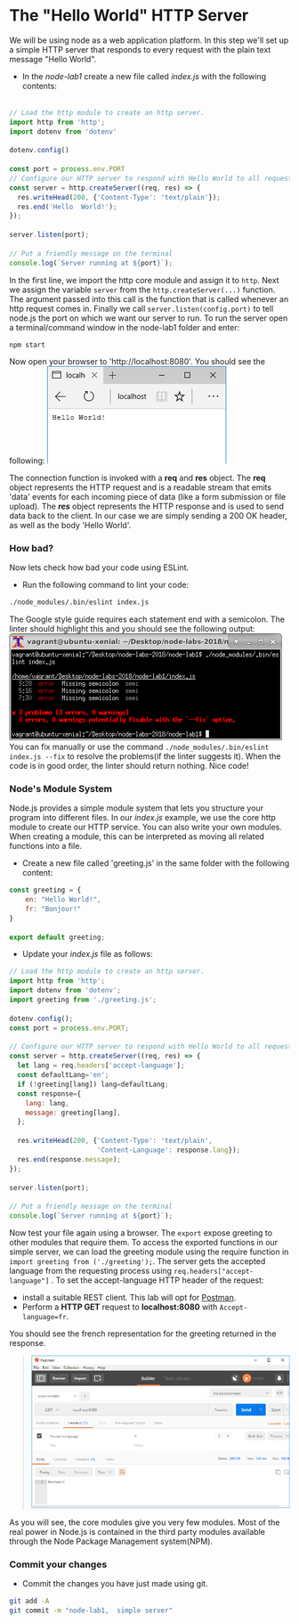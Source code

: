 # The "Hello World" HTTP Server

We will be using node as a web application platform. In this step we'll set up a simple HTTP server that responds to every request with the plain text message "Hello World".

- In the *node-lab1* create a new file called  *index.js*  with the following contents:

~~~javascript

// Load the http module to create an http server.
import http from 'http';
import dotenv from 'dotenv'

dotenv.config()

const port = process.env.PORT
// Configure our HTTP server to respond with Hello World to all requests.
const server = http.createServer((req, res) => {
  res.writeHead(200, {'Content-Type': 'text/plain'});
  res.end('Hello  World!');
});

server.listen(port);

// Put a friendly message on the terminal
console.log(`Server running at ${port}`);
~~~
In the first line, we import the http core module and assign it to ``http``. Next we assign the variable  ``server`` from the ``http.createServer(...)`` function. The argument passed into this call is the function that is called whenever an http request comes in.
Finally we call ``server.listen(config.port)`` to tell node.js the port on which we want our server to run.
To run the server open a terminal/command window in the node-lab1 folder and enter:

~~~
npm start
~~~
Now open your browser to 'http://localhost:8080'. You should see the following:
![Node Hello World](./img/hello_world.png)


The connection function is invoked with a **req** and **res** object. The **req** object represents the HTTP request and is a readable stream that emits 'data' events for each incoming piece of data (like a form submission or file upload). The ***res*** object represents the HTTP response and is used to send data back to the client. In our case we are simply sending a 200 OK header, as well as the body 'Hello World'.


### How bad?
Now lets check how bad your code using ESLint.

- Run the following command to lint your code:
~~~bash
./node_modules/.bin/eslint index.js
~~~
The Google style guide requires each statement end with a semicolon. The linter should highlight this and you should see the following output:
![Node Hello World](./img/linter.png)
You can fix manually or use the command ``./node_modules/.bin/eslint index.js --fix`` to resolve the problems(if the linter suggests it).
When the code is in good order, the linter should return nothing. Nice code!

### Node's Module System
Node.js provides a simple module system that lets you structure your program into different files. In our *index.js* example, we use the core http module to create our HTTP service. You can also write your own modules. When creating a module, this can be interpreted as moving all related functions into a file.

- Create a new file called 'greeting.js' in the same folder with the following content:  

~~~javascript
const greeting = {
    en: "Hello World!",
    fr: "Bonjour!"
}

export default greeting;
~~~

- Update your *index.js* file as follows:

~~~javascript
// Load the http module to create an http server.
import http from 'http';
import dotenv from 'dotenv';
import greeting from './greeting.js';

dotenv.config();
const port = process.env.PORT;

// Configure our HTTP server to respond with Hello World to all requests.
const server = http.createServer((req, res) => {
  let lang = req.headers['accept-language'];
  const defaultLang='en';
  if (!greeting[lang]) lang=defaultLang;
  const response={
    lang: lang,
    message: greeting[lang],
  };

  res.writeHead(200, {'Content-Type': 'text/plain',
                      'Content-Language': response.lang});
  res.end(response.message);
});

server.listen(port);

// Put a friendly message on the terminal
console.log(`Server running at ${port}`);
~~~


Now test your file again using a browser. The ``export`` expose greeting to other modules that require them. To access the exported functions in our simple server, we can load the greeting module using the require function in ``import greeting from ('./greeting');``. The server gets the accepted language from the requesting process using ``req.headers["accept-language"]`` . To set the accept-language HTTP header of the request:

- install a suitable REST client. This lab will opt for [Postman](https://www.getpostman.com/).
- Perform a **HTTP GET** request to **localhost:8080** with ``Accept-language=fr``.

You should see the french representation for the greeting returned in the response.

> ![Greeting in French](./img/greeting_in_french.png)

As you will see, the core modules give you very few modules. Most of the real power in Node.js is contained in the third party modules available through the Node Package Management system(NPM).

### Commit your changes
- Commit the changes you have just made using git.
~~~bash
git add -A
git commit -m "node-lab1,  simple server"
~~~
